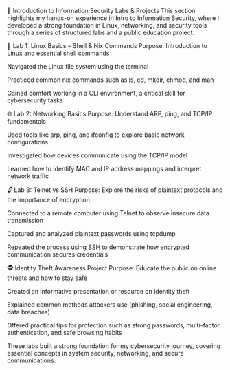 🔐 Introduction to Information Security Labs & Projects
This section highlights my hands-on experience in Intro to Information Security, where I developed a strong foundation in Linux, networking, and security tools through a series of structured labs and a public education project.

🧾 Lab 1: Linux Basics – Shell & Nix Commands
Purpose: Introduction to Linux and essential shell commands

Navigated the Linux file system using the terminal

Practiced common nix commands such as ls, cd, mkdir, chmod, and man

Gained comfort working in a CLI environment, a critical skill for cybersecurity tasks

🌐 Lab 2: Networking Basics
Purpose: Understand ARP, ping, and TCP/IP fundamentals

Used tools like arp, ping, and ifconfig to explore basic network configurations

Investigated how devices communicate using the TCP/IP model

Learned how to identify MAC and IP address mappings and interpret network traffic

🔓 Lab 3: Telnet vs SSH
Purpose: Explore the risks of plaintext protocols and the importance of encryption

Connected to a remote computer using Telnet to observe insecure data transmission

Captured and analyzed plaintext passwords using tcpdump

Repeated the process using SSH to demonstrate how encrypted communication secures credentials

🕵️ Identity Theft Awareness Project
Purpose: Educate the public on online threats and how to stay safe

Created an informative presentation or resource on identity theft

Explained common methods attackers use (phishing, social engineering, data breaches)

Offered practical tips for protection such as strong passwords, multi-factor authentication, and safe browsing habits

These labs built a strong foundation for my cybersecurity journey, covering essential concepts in system security, networking, and secure communications.

